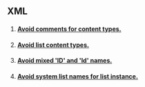 ## XML

1. #### [Avoid comments for content types.](RESP515205.md)
1. #### [Avoid list content types. ](RESP515201.md)
1. #### [Avoid mixed 'ID' and 'Id' names.](RESP515115.md)
1. #### [Avoid system list names for list instance.](RESP515403.md)